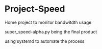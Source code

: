 # Project-Speed
Home project to monitor bandwitdth usage 

super_speed-alpha.py being the final product 

using systemd to automate the process 
